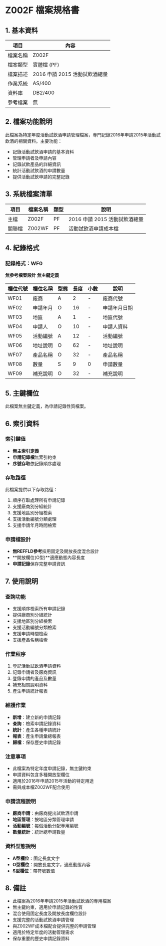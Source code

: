 # Z002F 檔案規格書

## 1. 基本資料

| 項目 | 內容 |
|------|------|
| 檔案名稱 | Z002F |
| 檔案類型 | 實體檔 (PF) |
| 檔案描述 | 2016 申請 2015 活動試飲酒總量 |
| 作業系統 | AS/400 |
| 資料庫 | DB2/400 |
| 參考檔案 | 無 |

## 2. 檔案功能說明

此檔案為特定年度活動試飲酒申請管理檔案，專門記錄2016年申請2015年活動試飲酒的相關資料。主要功能：
- 記錄活動試飲酒申請的基本資料
- 管理申請者及申請內容
- 記錄試飲產品的詳細資訊
- 統計活動試飲酒的申請數量
- 提供活動試飲申請的完整記錄

## 3. 系統檔案清單

| 項目 | 檔案名稱 | 類型 | 說明 |
|------|----------|------|------|
| 主檔 | Z002F | PF | 2016 申請 2015 活動試飲酒總量 |
| 關聯檔 | Z002WF | PF | 活動試飲酒申請成本檔 |

## 4. 紀錄格式

### 記錄格式：WF0
**無參考檔案設計**
**無主鍵定義**

| 欄位代號 | 欄位名稱 | 型態 | 長度 | 小數 | 說明 |
|----------|----------|------|------|------|------|
| WF01 | 廠商 | A | 2 | - | 廠商代號 |
| WF02 | 申請年月 | O | 16 | - | 申請年月日期 |
| WF03 | 地區 | A | 1 | - | 地區代號 |
| WF04 | 申請人 | O | 10 | - | 申請人資料 |
| WF05 | 活動編號 | A | 12 | - | 活動編號 |
| WF06 | 地址說明 | O | 62 | - | 地址說明 |
| WF07 | 產品名稱 | O | 32 | - | 產品名稱 |
| WF08 | 數量 | S | 9 | 0 | 申請數量 |
| WF09 | 補充說明 | O | 32 | - | 補充說明 |

## 5. 主鍵欄位

此檔案無主鍵定義，為申請記錄性質檔案。

## 6. 索引資料

### 索引鍵值
- **無主索引定義**
- **申請記錄檔**無索引約束
- **序號存取**依記錄順序處理

### 存取路徑
此檔案提供以下存取路徑：
1. 順序存取處理所有申請記錄
2. 支援廠商別分組統計
3. 支援地區別分組檢索
4. 支援活動編號分類處理
5. 支援申請年月時間檢索

### 申請檔設計
- **無REFFLD參考**採用固定及開放長度混合設計
- **開放欄位(O型)**適應動態內容長度
- **申請記錄**保存完整申請資訊

## 7. 使用說明

### 查詢功能
- 支援順序檢索所有申請記錄
- 提供廠商別分組統計
- 支援地區別分組檢索
- 支援活動編號分類檢索
- 支援申請時間檢索
- 支援產品名稱檢索

### 作業程序
1. 登記活動試飲酒申請資料
2. 記錄申請者及廠商資訊
3. 登錄申請的產品及數量
4. 補充相關說明資料
5. 產生申請統計報表

### 維護作業
- **新增**：建立新的申請記錄
- **查詢**：檢索申請記錄資料
- **統計**：產生各種申請統計
- **報表**：產生申請彙總報表
- **歸檔**：保存歷史申請記錄

### 注意事項
- 此檔案為特定年度申請記錄，無主鍵約束
- 申請資料包含多種開放型欄位
- 適用於2016年申請2015年活動的特定用途
- 需與成本檔Z002WF配合使用

### 申請流程說明
- **廠商申請**：由廠商提出試飲酒申請
- **地區管理**：按地區分類管理申請
- **活動編號**：每個活動分配專用編號
- **數量統計**：統計總申請數量

### 資料型態說明
- **A型欄位**：固定長度文字
- **O型欄位**：開放長度文字，適應動態內容
- **S型欄位**：帶符號數值

## 8. 備註

- 此檔案為2016年申請2015年活動試飲酒的專用檔案
- 無主鍵約束，適用於申請記錄的性質
- 混合使用固定長度及開放長度欄位設計
- 支援完整的活動試飲酒申請管理
- 與Z002WF成本檔配合提供完整的申請管理
- 適用於特定年度的活動管理需求
- 保存重要的歷史申請記錄資料 